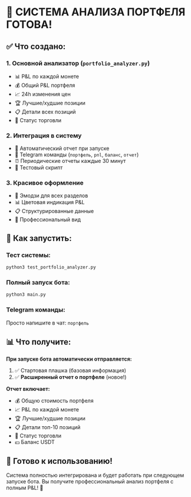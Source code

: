 # 🎯 СИСТЕМА АНАЛИЗА ПОРТФЕЛЯ ГОТОВА!

## ✅ Что создано:

### **1. Основной анализатор** (`portfolio_analyzer.py`)
- 📊 P&L по каждой монете
- 💰 Общий P&L портфеля  
- 📈 24h изменения цен
- 🏆 Лучшие/худшие позиции
- 📋 Детали всех позиций
- 🔧 Статус торговли

### **2. Интеграция в систему**
- 🔄 Автоматический отчет при запуске
- 📱 Telegram команды (`портфель`, `pnl`, `баланс`, `отчет`)
- ⏰ Периодические отчеты каждые 30 минут
- 🧪 Тестовый скрипт

### **3. Красивое оформление**
- 🎨 Эмодзи для всех разделов
- 📊 Цветовая индикация P&L
- 📋 Структурированные данные
- 💼 Профессиональный вид

## 🚀 Как запустить:

### **Тест системы:**
```bash
python3 test_portfolio_analyzer.py
```

### **Полный запуск бота:**
```bash
python3 main.py
```

### **Telegram команды:**
Просто напишите в чат: `портфель`

## 📊 Что получите:

**При запуске бота автоматически отправляется:**
1. ✅ Стартовая плашка (базовая информация)
2. ✅ **Расширенный отчет о портфеле** (новое!)

**Отчет включает:**
- 💰 Общую стоимость портфеля
- 📈 P&L по каждой монете
- 🏆 Лучшие/худшие позиции
- 📋 Детали топ-10 позиций
- 🔧 Статус торговли
- 💵 Баланс USDT

## 🎯 Готово к использованию!

Система полностью интегрирована и будет работать при следующем запуске бота. Вы получите профессиональный анализ портфеля с полным P&L! 🚀 